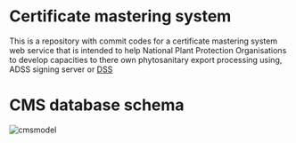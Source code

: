 # Certificate mastering system
This is a repository  with commit codes for a certificate mastering system web service that is intended to help National Plant Protection Organisations to  develop capacities to there own phytosanitary export processing using, ADSS signing server or [DSS](https://github.com/esig/dss)

# CMS database schema 
![cmsmodel](https://user-images.githubusercontent.com/42492722/62128641-80353d00-b2dd-11e9-9046-f071c7be1af4.png)



